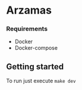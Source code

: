 # Arzamas 
### Requirements
- Docker
- Docker-compose

## Getting started
To run just execute `make dev`